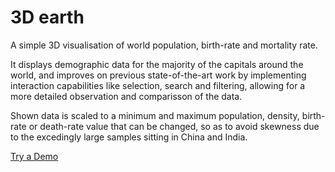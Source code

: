 # 3D earth

A simple 3D visualisation of world population, birth-rate and mortality rate.

It displays demographic data for the majority of the capitals around the world, and improves on previous state-of-the-art work by implementing interaction capabilities like selection, search and filtering, allowing for a more detailed observation and comparisson of the data.

Shown data is scaled to a minimum and maximum population, density, birth-rate or death-rate value that can be changed, so as to avoid skewness due to the excedingly large samples sitting in China and India.

[Try a Demo](https://cdn.rawgit.com/edduarte/3d-earth/master/index.html)
